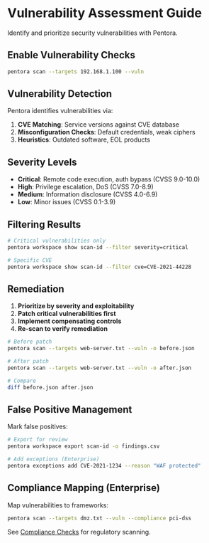 # Vulnerability Assessment Guide

Identify and prioritize security vulnerabilities with Pentora.

## Enable Vulnerability Checks

```bash
pentora scan --targets 192.168.1.100 --vuln
```

## Vulnerability Detection

Pentora identifies vulnerabilities via:

1. **CVE Matching**: Service versions against CVE database
2. **Misconfiguration Checks**: Default credentials, weak ciphers
3. **Heuristics**: Outdated software, EOL products

## Severity Levels

- **Critical**: Remote code execution, auth bypass (CVSS 9.0-10.0)
- **High**: Privilege escalation, DoS (CVSS 7.0-8.9)
- **Medium**: Information disclosure (CVSS 4.0-6.9)
- **Low**: Minor issues (CVSS 0.1-3.9)

## Filtering Results

```bash
# Critical vulnerabilities only
pentora workspace show scan-id --filter severity=critical

# Specific CVE
pentora workspace show scan-id --filter cve=CVE-2021-44228
```

## Remediation

1. **Prioritize by severity and exploitability**
2. **Patch critical vulnerabilities first**
3. **Implement compensating controls**
4. **Re-scan to verify remediation**

```bash
# Before patch
pentora scan --targets web-server.txt --vuln -o before.json

# After patch
pentora scan --targets web-server.txt --vuln -o after.json

# Compare
diff before.json after.json
```

## False Positive Management

Mark false positives:
```bash
# Export for review
pentora workspace export scan-id -o findings.csv

# Add exceptions (Enterprise)
pentora exceptions add CVE-2021-1234 --reason "WAF protected"
```

## Compliance Mapping (Enterprise)

Map vulnerabilities to frameworks:
```bash
pentora scan --targets dmz.txt --vuln --compliance pci-dss
```

See [Compliance Checks](/docs/guides/compliance-checks) for regulatory scanning.
